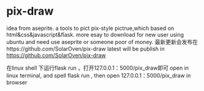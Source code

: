 # pix-draw
idea from aseprite.
a tools to pict pix-style pictrue,which based on html&css&javascript&flask.
more esay to download for new user using ubuntu and need use aseprite or someone poor of money.
最新更新会发布在https://github.com/SolarOven/pix-draw
latest will be publish in https://github.com/SolarOven/pix-draw

在linux shell 下运行flask run ，打开127.0.0.1：5000/pix_draw即可
open in linux terminal, and spell flask run , then  open 127.0.0.1：5000/pix_draw in browser